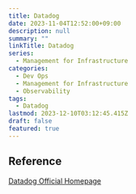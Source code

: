 ```yaml
---
title: Datadog
date: 2023-11-04T12:52:00+09:00
description: null
summary: ""
linkTitle: Datadog
series:
  - Management for Infrastructure
categories:
  - Dev Ops
  - Management for Infrastructure
  - Observability
tags:
  - Datadog
lastmod: 2023-12-10T03:12:45.415Z
draft: false
featured: true
---
```


## Reference

[Datadog Official Homepage](https://www.datadoghq.com/)
